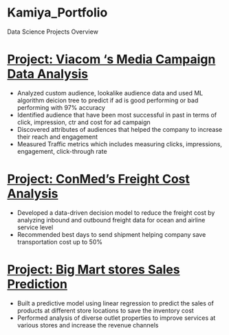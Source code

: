 # Kamiya_Portfolio
Data Science Projects Overview

# [Project: Viacom ‘s Media Campaign Data Analysis](https://ktr8.github.io/Kamiya_Portfolio/)
- Analyzed custom audience, lookalike audience data and used ML algorithm deicion tree to predict if ad is good performing or bad performing with 97% accuracy
- Identified audience that have been most successful in past in terms of click, impression, ctr and cost for ad campaign
- Discovered attributes of audiences that helped the company to increase their reach and engagement 
- Measured Traffic metrics which includes measuring clicks, impressions, engagement, click-through rate 

# [Project: ConMed’s Freight Cost Analysis](https://ktr8.github.io/Kamiya_Portfolio/)
- Developed a data-driven decision model to reduce the freight cost by analyzing inbound and outbound freight data for ocean and airline service level
- Recommended best days to send shipment helping company save transportation cost up to 50%

# [Project: Big Mart stores Sales Prediction](https://ktr8.github.io/Kamiya_Portfolio/)
- Built a predictive model using linear regression to predict the sales of products at different store locations to save the inventory cost
- Performed analysis of diverse outlet properties to improve services at various stores and increase the revenue channels

